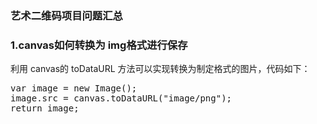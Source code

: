 ### 艺术二维码项目问题汇总

### 1.canvas如何转换为 img格式进行保存
利用 canvas的 toDataURL 方法可以实现转换为制定格式的图片，代码如下：
<pre>
var image = new Image();
image.src = canvas.toDataURL("image/png");
return image;
</pre>
